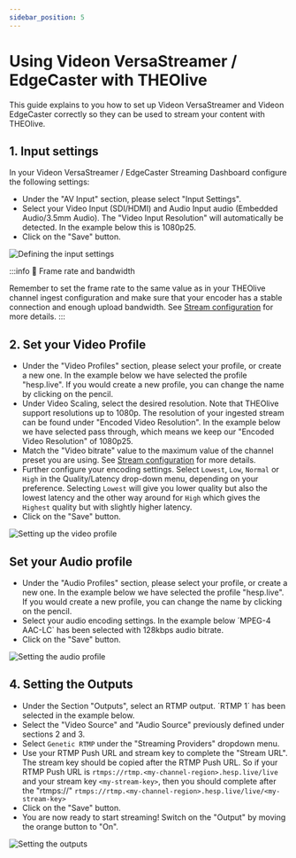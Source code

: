 ```yaml
---
sidebar_position: 5
---
```


# Using Videon VersaStreamer / EdgeCaster with THEOlive

This guide explains to you how to set up Videon VersaStreamer and Videon EdgeCaster correctly so they can be used to stream your content with THEOlive.

## 1. Input settings

In your Videon VersaStreamer / EdgeCaster Streaming Dashboard configure the following settings:

- Under the "AV Input" section, please select "Input Settings".
- Select your Video Input (SDI/HDMI) and Audio Input audio (Embedded Audio/3.5mm Audio). The "Video Input Resolution" will automatically be detected. In the example below this is 1080p25.
- Click on the "Save" button.

![Defining the input settings](https://files.readme.io/ad14aad-1.Videon_Edgecaster_-_Input_Settings.jpg)

:::info 🚧 Frame rate and bandwidth

Remember to set the frame rate to the same value as in your THEOlive channel ingest configuration and make sure that your encoder has a stable connection and enough upload bandwidth. See [Stream configuration](../getting-started/stream-configuration.mdx) for more details.
:::

## 2. Set your Video Profile

- Under the "Video Profiles" section, please select your profile, or create a new one. In the example below we have selected the profile "hesp.live". If you would create a new profile, you can change the name by clicking on the pencil.
- Under Video Scaling, select the desired resolution. Note that THEOlive support resolutions up to 1080p. The resolution of your ingested stream can be found under "Encoded Video Resolution". In the example below we have selected pass through, which means we keep our "Encoded Video Resolution" of 1080p25.
- Match the "Video bitrate" value to the maximum value of the channel preset you are using. See [Stream configuration](../getting-started/stream-configuration.mdx) for more details.
- Further configure your encoding settings. Select `Lowest`, `Low`, `Normal` or `High` in the Quality/Latency drop-down menu, depending on your preference. Selecting `Lowest` will give you lower quality but also the lowest latency and the other way around for `High` which gives the `Highest` quality but with slightly higher latency.
- Click on the "Save" button.

![Setting up the video profile](https://files.readme.io/c5767b3-2.Videon_Edgecaster_-_Video_Profile.jpg)

## Set your Audio profile

- Under the "Audio Profiles" section, please select your profile, or create a new one. In the example below we have selected the profile "hesp.live". If you would create a new profile, you can change the name by clicking on the pencil.
- Select your audio encoding settings. In the example below ´MPEG-4 AAC-LC\` has been selected with 128kbps audio bitrate.
- Click on the "Save" button.

![Setting the audio profile](https://files.readme.io/fad7ad2-3.Videon_Edgecaster_-_Audio_Profile.jpg)

## 4. Setting the Outputs

- Under the Section "Outputs", select an RTMP output. ´RTMP 1´ has been selected in the example below.
- Select the "Video Source" and "Audio Source" previously defined under sections 2 and 3.
- Select `Genetic RTMP` under the "Streaming Providers" dropdown menu.
- Use your RTMP Push URL and stream key to complete the "Stream URL". The stream key should be copied after the RTMP Push URL. So if your RTMP Push URL is `rtmps://rtmp.<my-channel-region>.hesp.live/live` and your stream key `<my-stream-key>`, then you should complete after the "rtmps://" `rtmps://rtmp.<my-channel-region>.hesp.live/live/<my-stream-key>`
- Click on the "Save" button.
- You are now ready to start streaming! Switch on the "Output" by moving the orange button to "On".

![Setting the outputs](https://files.readme.io/15eb115-4.Videon_Edgecaster_-_Output.jpg)
